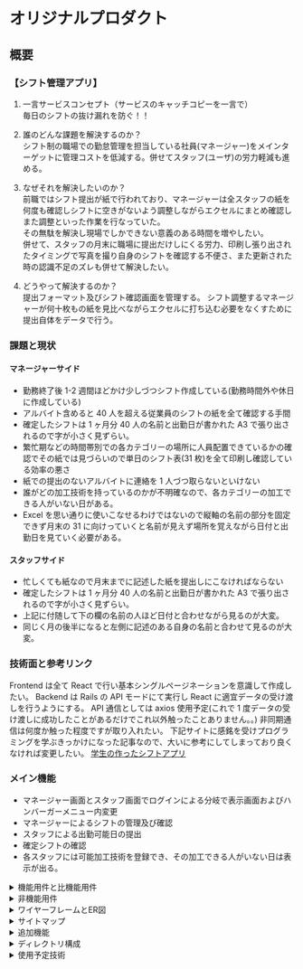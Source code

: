 # オリジナルプロダクト

## 概要

### 【シフト管理アプリ】

1. 一言サービスコンセプト（サービスのキャッチコピーを一言で）<br />
   毎日のシフトの抜け漏れを防ぐ！！

2. 誰のどんな課題を解決するのか？<br>
   シフト制の職場での勤怠管理を担当している社員(マネージャー)をメインターゲットに管理コストを低減する。併せてスタッフ(ユーザ)の労力軽減も進める。

3. なぜそれを解決したいのか？<br>
   前職ではシフト提出が紙で行われており、マネージャーは全スタッフの紙を何度も確認しシフトに空きがないよう調整しながらエクセルにまとめ確認しまた調整といった作業を行なっていた。<br>
   その無駄を解決し現場でしかできない意義のある時間を増やしたい。<br>
   併せて、スタッフの月末に職場に提出だけしにくる労力、印刷し張り出されたタイミングで写真を撮り自身のシフトを確認する不便さ、また更新された時の認識不足のズレも併せて解決したい。

4. どうやって解決するのか？<br>
   提出フォーマット及びシフト確認画面を管理する。
   シフト調整するマネージャーが何十枚もの紙を見比べながらエクセルに打ち込む必要をなくすために提出自体をデータで行う。

### 課題と現状

#### マネージャーサイド

- 勤務終了後 1-2 週間ほどかけ少しづつシフト作成している(勤務時間外や休日に作成している)
- アルバイト含めると 40 人を超える従業員のシフトの紙を全て確認する手間
- 確定したシフトは 1 ヶ月分 40 人の名前と出勤日が書かれた A3 で張り出されるので字が小さく見ずらい。
- 繁忙期などの時間帯別での各カテゴリーの場所に人員配置できているかの確認でその紙では見づらいので単日のシフト表(31 枚)を全て印刷し確認している効率の悪さ
- 紙での提出のないアルバイトに連絡を 1 人づつ取らないといけない
- 誰がどの加工技術を持っているのかが不明確なので、各カテゴリーの加工できる人がいない日がある。
- Excel を思い通りに使いこなせるわけではないので縦軸の名前の部分を固定できず月末の 31 に向けっていくと名前が見えず場所を覚えながら日付と出勤日を見ていく必要がある。

#### スタッフサイド

- 忙しくても紙なので月末までに記述した紙を提出しにこなければならない
- 確定したシフトは 1 ヶ月分 40 人の名前と出勤日が書かれた A3 で張り出されるので字が小さく見ずらい。
- 上記に付随して下の欄の名前の人ほど日付と合わせながら見るのが大変。
- 同じく月の後半になると左側に記述のある自身の名前と合わせて見るのが大変。

### 技術面と参考リンク

Frontend は全て React で行い基本シングルページネーションを意識して作成したい。
Backend は Rails の API モードにて実行し React に適宜データの受け渡しを行うようにする。
API 通信としては axios 使用予定(これで 1 度データの受け渡しに成功したことがあるだけでこれ以外触ったことありません。。)
非同期通信は何度か触った程度ですが取り入れたい。
下記サイトに感銘を受けプログラミングを学ぶきっかけになった記事なので、大いに参考にしてしまっており良くなければ変更したい。
[学生の作ったシフトアプリ](https://zenn.dev/pae_26/articles/dba5403eca50f0)

### メイン機能

- マネージャー画面とスタッフ画面でログインによる分岐で表示画面およびハンバーガーメニュー内変更
- マネージャーによるシフトの管理及び確認
- スタッフによる出勤可能日の提出
- 確定シフトの確認
- 各スタッフには可能加工技術を登録でき、その加工できる人がいない日は表示が出る。

<details><summary>機能用件と比機能用件</summary>

MVP として 1 から 6 までの機能でまずは作成を目標にしています。

- 1. スタッフが画面のカレンダーから日付を選択し出勤可能なシフトの時間帯をデータとして送信できる
- 2. マネージャーはスタッフから送信されたシフトデータをマネージャー画面の仮シフト一覧にて全スタッフの出勤可能日を確認できる
- 3. マネージャーはスタッフの出勤可能日を確定・変更・削除ができる
- 4. マネージャーは確定したシフトを確定シフトとして全スタッフが閲覧可能の状態にして公開ができる
- 5. 全ページの company name の部分を store テーブルの name カラムに変更する
- 6. トップページからログインができる
- 7. 全ページ共通のハンバーガーメニューを作成しクリックで開くことでお問い合わせ、変更依頼、お知らせの機能を使うことができる。
- 8. 各ユーザーは確定したシフトに対してハンバーガーメニュー内の変更依頼からシフトの変更をマネージャーに依頼できる。プルリクエストのイメージ
- 9. マネージャーは変更依頼を受け取ると確定シフト画面からシフトの update ができる。
- 10. 上記の update された場合はハンバーガーメニュー内のお知らせ一覧から各ユーザーは確認できる
- 11. 確定したシフトの CSV 出力

</details>

<details><summary>非機能用件</summary>

- 1. ログインに関して cookie にてパスワードを保存してログインを簡単にできる
- 2. ユーザーは基本ケータイ、マネージャーは基本パソコンでこのアプリを使う想定なのでレスポンシブ対応
- 3. 個人情報を扱うのでセキュリティ面の確保
- 4. デプロイの仕組みとして、GitHub の main ブランチにマージしたら自動デプロイされる機能は盛り込みたい。(GitHubActions にて CI/CD 実装)
- 5. マネージャーは各スタッフのシフトデータ等を取得することがあるため全データを都度取得することのないように N±1 問題を意識しパフォーマンスの低下を引き起こさない様に実装する。
- 6. ESLint,Prettier による Front 側の静的解析、rails 側の Minitest によるコードの品質を保つ。

</details>

<details><summary>ワイヤーフレームとER図</summary>

~~## ログイン画面~~
~~この画面で管理者なのかユーザーなのか判断。~~
~~社員番号と任意のパスワードでログインできる。~~
~~管理者は基本的に 1 名しか登録できず、ユーザーは管理者によって社員番号登録されたのちにパスワード設定しログインできる様になる。~~
~~本来であれば店舗アカウントとしてまずはログインさせたいが自信ないのでデフォルトで管理者はこちらで登録しておき、あらかじめ利用者にパスワード等伝えておく。~~

## パスワード入力画面兼ホーム画面

ここがホーム画面になる。
ここで社員番号と自分で決めたパスワード打ち込むとスタッフもしくはマネージャーの画面にログインできる。
~~管理者の場合は管理者画面に遷移する。~~
マネージャーの場合は下のマネージャーはこちらからボタンを押すことでマネージャー用のパスワード入力画面にいく。
<img width="" src="https://qiita-image-store.s3.ap-northeast-1.amazonaws.com/0/2741017/59f76eac-f2ef-d9c3-aae7-e38afafb9c33.png">

## 管理者としてログインした場合の管理者画面

~~CREATE USER は社員番号登録ができこれでログイン画面にてアカウント作成でパスワードを打ち込みユーザーアカウントが出来上がる~~
ログイン後今月の確定シフト一覧が大きく出る。※確定していない場合は今月分の仮シフト一覧が出る
~~DECIDED PAGES 仮シフト一覧を確定したものが掲載される画面に移動~~

## 管理者画面(仮シフト一覧：SHIFT PAGES)

マネージャー画面のハンバーガーメニュー内からアクセス可能。
ここにシフト提出されればそのデータに基づいて可能時間を入れていくことができる。
アルバイトで ⚪︎ になっている部分はこの日に出勤できる時間があるサイン(ユーザー画面からの送信でこの日付に時間帯記述されている意味)でこの部分をクリックするとプルダウンでその時間帯を指定できる。
× になっているところは出勤できない日として登録されているので何もできない。
社員に関しては A,B,F,中番など独自の値が入る。
確定ボタンを押せば現状登録されているカレンダーがユーザー画面に表示される様になる。
一時保存ボタンはユーザー画面には表示されず管理者として再度ログインしてこの画面に戻ってきても同じ状態を保つ様にする。
部門と名前の表示は固定でスクロールバーで日付だけ流せる様にしたい。
<img width="" src="https://qiita-image-store.s3.ap-northeast-1.amazonaws.com/0/2741017/6fc9bc9b-7835-dd7a-03b9-288a743c92c7.png">

## ハンバーガーメニューイメージ

管理者の場合はこの中に create account があり新規スタッフの登録ができる。また仮シフトはハンバーガーメニュー内の SHIFT ボタン押すことで表示して登録等ができる。
スタッフの場合は request ボタンに変わり変更依頼ができる、また SHIFT ボタンは次月の自身のシフト提出画面に遷移するボタンになっている。
<img src="https://qiita-image-store.s3.ap-northeast-1.amazonaws.com/0/2741017/bc1ff860-b1a0-3f9a-1e9f-e384c9a53e4e.png">

## ユーザー画面

~~下の画面から USER SHIFT か DECIDED PAGES に行けるボタンがあり、~~
~~DECIDED PAGES は管理者画面の確定版が見れる。~~
スタッフログイン後は今月の自分の出勤日入りの縦型カレンダーの表示で下記のように表示される。(パソコンではなくケータイでの使用想定)
ハンバーガーメニューからシフト提出画面に行くと自分の来月の出勤予定を提出する画面になる。
そこでは日付をクリックするとモーダル表示で出勤時間と退勤時間をプルダウン的に選択できるのでそこで選ぶ。何も選ばれていない日付は送信後デフォルトで × になる。
日付内は出勤時間と退勤時間が上下で並ぶ感じで小さめに表記。当日分の予定はカレンダー下に大きく表示する
<img width="" src="https://qiita-image-store.s3.ap-northeast-1.amazonaws.com/0/2741017/4b37b25b-fbee-45d4-29e8-8d74870dc875.png">

## ER 図

<img src="https://qiita-image-store.s3.ap-northeast-1.amazonaws.com/0/2741017/6f8eb34b-b8a4-60cd-eb4a-744690f43d81.png">

</details>

<details><summary>サイトマップ</summary>
<img width="" src="https://qiita-image-store.s3.ap-northeast-1.amazonaws.com/0/2741017/9913a3bb-08f0-1d1e-a4eb-4976ebd68595.png">
</details>

<details><summary>追加機能</summary>

### 追加機能

- 問い合わせ機能<br>
  ハンバーガーメニューの中に問い合わせ機能を入れる
  問い合わせ内容や改善して欲しい点を自分にメールを送ることができる機能

- 出勤可能日変更依頼<br>
  シフト提出者側は基本的には提出したシフトの変更は自由にできないが GitHub のプルリクエストのように変更依頼を出すことができる。<br>
  管理者側で確認された場合は確定シフトに変更を加えてもらう。<br><br>

- お知らせ機能<br>
  ハンバーガーメニューを作りそこにお知らせ機能を入れる。
  そこを押すと確定シフトが更新されたことや、出勤日変更依頼が届いていることなどが確認できる。

- 各従業員のスキルレベル表示<br>
  各従業員に属性としてスキルレベルを持たせ（管理者画面でしか確認できない）単日のスキルレベル合計が設定した数値よりも低ければ日付部分の色を変更しスキル不足を表示する。<br>※前職は 1000 坪以上ある大型店だったが人員不足を補うほどの募集が集まる地域でなかったためスキルの高い人員を適切に配置することが重要だったためスキルを可視化できるようにしたい<br><br>

- 店舗ごとのアカウント作成<br>
  店舗ごとのログイン機能を持たせ何店舗でも管理者と店舗従業員を持ったテーブルを作れるようにする<br><br>

- CSV 出力<br>
  確定したシフトを CSV 出力可能にし既存のシフト一覧のエクセルに貼り付け可能にする。<br><br>

- Gpt4 によるシフト最適化<br>
  Gpt4 の API を入れ込み各従業員の出勤可能日が提出され次第管理者画面にて API を叩くボタン設置し各日程の最適人数を当てはめてくれる機能<br><br>

</details>

<details><summary>ディレクトリ構成</summary>

## ディレクトリ構成

```
shift_app ── frontend(react-create-app)
          └── backend(rails new)
```

</details>

<details><summary>使用予定技術</summary>

## 使用予定技術

backend

- Ruby 3.1.2
- Ruby on Rails 7.0.3(API モード)

frontend

- React 18.2.0(node 16.15.0)
- JavaScript ES6
- HTML5
- CSS, SCSS
- tailwind~~もしくは materialUI(tailwind の方が自分的にはわかりやすく使いやすいイメージ。ただめちゃくちゃ長くなるので可読性落ちる気がしているので現役エンジニアの意見を聞きたい)~~

infrastructure

- Docker 23.0.5 (少し触った程度。書籍 2 冊読了、Youtube 動画で練習した程度)
- AmazonWebServices （まだ全く触ったことがない。デプロイだけであれば 2 週間でなんとかできるのか。）

database

- MySQL 5.8

</details>
